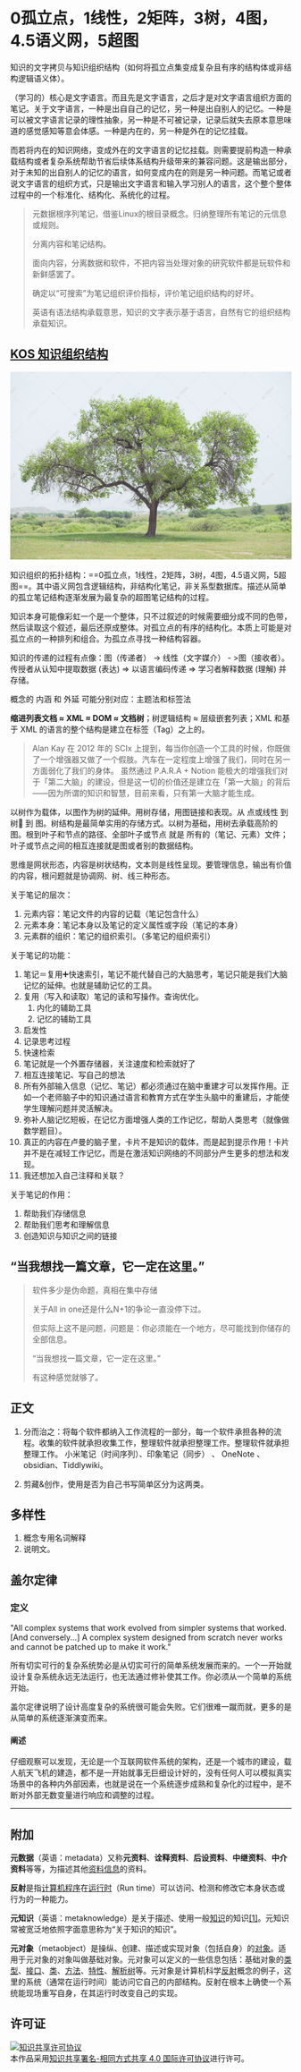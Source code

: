 # 0孤立点，1线性，2矩阵，3树，4图，4.5语义网，5超图

知识的文字拷贝与知识组织结构（如何将孤立点集变成复杂且有序的结构体或非结构逻辑语义体）。

（学习的）核心是文字语言。而且先是文字语言，之后才是对文字语言组织方面的笔记。关于文字语言，一种是出自自己的记忆，另一种是出自别人的记忆。一种是可以被文字语言记录的理性抽象，另一种是不可被记录，记录后就失去原本意思味道的感觉感知等意会体感。一种是内在的，另一种是外在的记忆挂载。

而若将内在的知识网络，变成外在的文字语言的记忆挂载。则需要提前构造一种承载结构或者复杂系统帮助节省后续体系结构升级带来的兼容问题。这是输出部分，对于未知的出自别人的记忆的语言，如何变成内在的则是另一种问题。而笔记或者说文字语言的组织方式，只是输出文字语言和输入学习别人的语言，这个整个整体过程中的一个标准化、结构化、系统化的过程。

> 元数据根序列笔记，借鉴Linux的根目录概念。归纳整理所有笔记的元信息或规则。
>
> 分离内容和笔记结构。
> 
> 面向内容，分离数据和软件，不把内容当处理对象的研究软件都是玩软件和新鲜感罢了。
> 
> 确定以“可搜索”为笔记组织评价指标，评价笔记组织结构的好坏。
>
> 英语有语法结构承载意思，知识的文字表示基于语言，自然有它的组织结构承载知识。

## [KOS 知识组织结构](./GrowthK2S)

![tree](./Attachment/c6341a3b82cbba841ff6d1bf3a5074d9.jpg)

知识组织的拓扑结构：==0孤立点，1线性，2矩阵，3树，4图，4.5语义网，5超图==。其中语义网包含逻辑结构，非结构化笔记，非关系型数据库。描述从简单的孤立笔记结构逐渐发展为最复杂的超图笔记结构的过程。

知识本身可能像彩虹一个是一个整体，只不过叙述的时候需要细分成不同的色带，然后读取这个叙述，最后还原成整体。对孤立点的有序的结构化。本质上可能是对孤立点的一种排列和组合。为孤立点寻找一种结构容器。

知识的传递的过程有点像：图（传递者） -> 线性（文字媒介） - >图（接收者）。传授者从认知中提取数据 (表达) => 以语言编码传递 => 学习者解释数据 (理解) 并存储。


概念的 内涵 和 外延 可能分别对应：主题法和标签法

**缩进列表文档 ≈ XML ≈ DOM ≈ 文档树**；树逻辑结构 ≈ 层级嵌套列表；XML 和基于 XML 的语言的整个结构是建立在标签（Tag）之上的。

> Alan Kay 在 2012 年的 SCIx 上提到，每当你创造一个工具的时候，你既做了一个增强器又做了一个假肢。汽车在一定程度上增强了我们，同时在另一方面弱化了我们的身体。 虽然通过 P.A.R.A + Notion 能极大的增强我们对于「第二大脑」的建设，但是这一切的价值还是建立在「第一大脑」的背后——因为所谓的知识和智慧，目前来看，只有第一大脑才能生成。

以树作为载体，以图作为树的延伸。用树存储，用图链接和表现。从 点或线性 到 树🌲 到 图。树结构是最简单实用的存储方式。以树为基础，用树去承载高阶的图。根到叶子和节点的路径、全部叶子或节点 就是 所有的（笔记、元素）文件；叶子或节点之间的相互连接就是图或者别的数据结构。

思维是网状形态，内容是树状结构，文本则是线性呈现。要管理信息，输出有价值的内容，根问题就是协调网、树、线三种形态。

关于笔记的层次：
1. 元素内容：笔记文件的内容的记载（笔记包含什么）
2. 元素本身：笔记本身以及笔记的定义属性或字段（笔记的本身）
3. 元素群的组织：笔记的组织索引。（多笔记的组织索引）

关于笔记的功能：
1. 笔记＝复用➕快速索引，笔记不能代替自己的大脑思考，笔记只能是我们大脑记忆的延伸。也就是辅助记忆的工具。
2. 复用（写入和读取）笔记的读和写操作。查询优化。
	1. 内化的辅助工具
	2. 记忆的辅助工具
3. 启发性
4. 记录思考过程
5. 快速检索
6. 笔记就是一个外置存储器，关注速度和检索就好了
7. 相互连接笔记、写自己的想法
8. 所有外部输入信息（记忆、笔记）都必须通过在脑中重建才可以发挥作用。正如一个老师脑子中的知识通过语言和教育方式在学生头脑中的重建后，才能使学生理解问题并灵活解决。
9. 弥补人脑记忆短板，在记忆方面增强人类的工作记忆，帮助人类思考（就像做数学题目）。
10. 真正的内容在卢曼的脑子里，卡片不是知识的载体，而是起到提示作用！卡片并不是在减轻工作记忆，而是在激活知识网络的不同部分产生更多的想法和发现。
11. 我还想加入自己注释和关联？

关于笔记的作用：
1. 帮助我们存储信息
2. 帮助我们思考和理解信息
3. 创造知识与知识之间的链接

## “当我想找一篇文章，它一定在这里。”

> 软件多少是伪命题，真相在集中存储 
>
> 关于All in one还是什么N+1的争论一直没停下过。 
>
> 但实际上这不是问题，问题是：你必须能在一个地方，尽可能找到你储存的全部信息。 
>
> “当我想找一篇文章，它一定在这里。” 
>
> 有这种感觉就够了。


## 正文

1. 分而治之：将每个软件都纳入工作流程的一部分，每一个软件承担各种的流程。收集的软件就承担收集工作，整理软件就承担整理工作。整理软件就承担整理工作。
    小米笔记（时间序列）、印象笔记（同步）  、 OneNote 、 obsidian、Tiddlywiki。

2. 剪藏&创作，使用是否为自己书写简单区分为这两类。

## 多样性

1. 概念专用名词解释
2. 说明文。

## 盖尔定律

### 定义

"All complex systems that work evolved from simpler systems that worked. [And conversely...] A complex system designed from scratch never works and cannot be patched up to make it work."

所有切实可行的复杂系统势必是从切实可行的简单系统发展而来的。一个一开始就设计复杂系统永远无法运行，也无法通过修补使其工作。你必须从一个简单的系统开始。

盖尔定律说明了设计高度复杂的系统很可能会失败。它们很难一蹴而就，更多的是从简单的系统逐渐演变而来。

#### 阐述

仔细观察可以发现，无论是一个互联网软件系统的架构，还是一个城市的建设，载人航天飞机的建造，都不是一开始就事无巨细设计好的，没有任何人可以模拟真实场景中的各种内外部因素，也就是说在一个系统逐步成熟和复杂化的过程中，是不断对外部无数变量进行响应和调整的过程。

---

## 附加

**元数据**（英语：metadata）又称**元资料**、**诠释资料**、**后设资料**、**中继资料**、**中介资料**等等，为描述其他[资料](https://zh.wikipedia.org/wiki/資料)[信息](https://zh.wikipedia.org/wiki/資訊)的资料。

**反射**是指[计算机程序](https://baike.baidu.com/item/计算机程序?fromModule=lemma_inlink)在[运行时](https://baike.baidu.com/item/运行时?fromModule=lemma_inlink)（Run time）可以访问、检测和修改它本身状态或行为的一种能力。

**元知识**（英语：metaknowledge）是关于描述、使用一般[知识](https://zh.wikipedia.org/wiki/知识)的知识[[1]](https://zh.wikipedia.org/wiki/元知识#cite_note-陈-1)。元知识常被宽泛地依照字面意思称为“关于知识的知识”。

**元对象**（metaobject）是操纵、创建、描述或实现对象（包括自身）的[对象](https://zh.wikipedia.org/wiki/对象_(计算机科学))。适用于元对象的对象叫做基础对象。元对象可以定义的一些信息包括：基础对象的[类型](https://zh.wikipedia.org/wiki/类型系统)、[接口](https://zh.wikipedia.org/wiki/接口_(计算机科学))、[类](https://zh.wikipedia.org/wiki/类_(计算机科学))、[方法](https://zh.wikipedia.org/wiki/方法_(计算机科学))、[特性](https://zh.wikipedia.org/wiki/特性_(计算机科学))、[解析树](https://zh.wikipedia.org/wiki/解析树)等。元对象是计算机科学[反射](https://zh.wikipedia.org/wiki/反射_(计算机科学))概念的例子，这里的系统（通常在运行时间）能访问它自己的内部结构。反射在根本上确使一个系统能现场重写自身，在其运行时改变自己的实现。

## 许可证

<a rel="license" href="http://creativecommons.org/licenses/by-sa/4.0/"><img alt="知识共享许可协议" style="border-width:0" src="https://i.creativecommons.org/l/by-sa/4.0/88x31.png" /></a><br />本作品采用<a rel="license" href="http://creativecommons.org/licenses/by-sa/4.0/">知识共享署名-相同方式共享 4.0 国际许可协议</a>进行许可。
